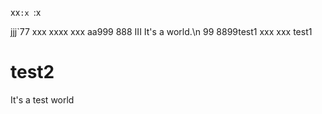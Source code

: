 xx`:x
`:x


jjj`77
xxx
xxxx
xxx
aa999
888
III
It's a world.\n
99
8899test1
xxx
xxx
 test1
# test2
It's a test world
